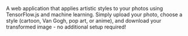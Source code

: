 A web application that applies artistic styles to your photos using TensorFlow.js and machine learning. Simply upload your photo, choose a style (cartoon, Van Gogh, pop art, or anime), and download your transformed image - no additional setup required!

